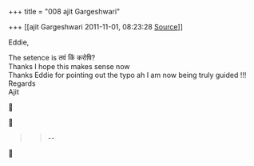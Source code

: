 +++
title = "008 ajit Gargeshwari"

+++
[[ajit Gargeshwari	2011-11-01, 08:23:28 [Source](https://groups.google.com/g/samskrita/c/9yGsspd7uTE)]]



Eddie,  
  
The setence is तवं किं करोषि?  
Thanks I hope this makes sense now  
Thanks Eddie for pointing out the typo ah I am now being truly guided !!!  
Regards  
Ajit  
  
  





> 
> > 
> > 
> > 
> > --  
> > 
> > 



